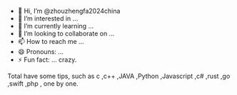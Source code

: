 - 👋 Hi, I’m @zhouzhengfa2024china
- 👀 I’m interested in ...
- 🌱 I’m currently learning ...
- 💞️ I’m looking to collaborate on ...
- 📫 How to reach me ...
- 😄 Pronouns: ...
- ⚡ Fun fact: ... crazy.

<!---
zhouzhengfa2024china/zhouzhengfa2024china is a ✨ special ✨ repository because its `README.md` (this file) appears on your GitHub profile.
You can click the Preview link to take a look at your changes.
--->
Total have some tips, such as c ,c++ ,JAVA ,Python ,Javascript ,c# ,rust ,go ,swift ,php ,
one by one.
